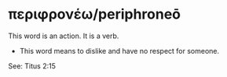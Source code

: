 # περιφρονέω/periphroneō
This word is an action. It is a verb.
* This word means to dislike and have no respect for someone.

See: Titus 2:15
